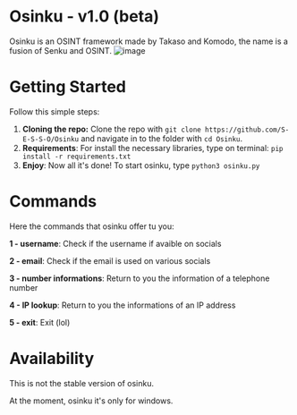 # Osinku - v1.0 (beta)
Osinku is an OSINT framework made by Takaso and Komodo, the name is a fusion of Senku and OSINT.
![image](https://user-images.githubusercontent.com/70639611/151835127-27a8eb22-feb0-41c6-93c0-cb860c12835c.png)

# Getting Started
Follow this simple steps:

  1) **Cloning the repo:** Clone the repo with `git clone https://github.com/S-E-S-S-O/Osinku` and navigate in to the folder with `cd Osinku`.
  2) **Requirements**: For install the necessary libraries, type on terminal: `pip install -r requirements.txt`
  3) **Enjoy**: Now all it's done! To start osinku, type `python3 osinku.py`

# Commands
Here the commands that osinku offer tu you:

**1 - username**: Check if the username if avaible on socials

**2 - email**: Check if the email is used on various socials

**3 - number informations**: Return to you the information of a telephone number

**4 - IP lookup**: Return to you the informations of an IP address

**5 - exit**: Exit (lol)

# Availability
This is not the stable version of osinku.

At the moment, osinku it's only for windows.
